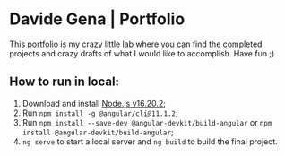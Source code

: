 # Davide Gena | Portfolio

This [portfolio](https://davidg33k.github.io/) is my crazy little lab where you can find the completed projects and crazy drafts of what I would like to accomplish. Have fun ;)

## How to run in local:

1. Download and install [Node.js v16.20.2](https://nodejs.org/en/download);
2. Run `npm install -g @angular/cli@11.1.2`;
3. Run `npm install --save-dev @angular-devkit/build-angular` or `npm install @angular-devkit/build-angular`;
4. `ng serve` to start a local server and `ng build` to build the final project.